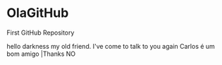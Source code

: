 # OlaGitHub
First GitHub Repository

hello darkness my old friend.
I've come to talk to you again
Carlos é um bom amigo
|Thanks
NO